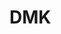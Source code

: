 # DMK

<!-- changed the Appointment button to discover that leads to the portfolio.html -->

<!-- able to implement the back to top feature -->